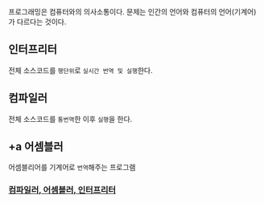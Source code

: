 프로그래밍은 컴퓨터와의 의사소통이다.
문제는 인간의 언어와 컴퓨터의 언어(기계어)가 다르다는 것이다.

## 인터프리터

전체 소스코드를 `행단위`로 `실시간 번역 및 실행`한다.

## 컴파일러

전체 소스코드를 `통번역`한 이후 `실행`을 한다.

## +a 어셈블러

어셈블리어를 기계어로 `번역`해주는 프로그램

### [컴파일러, 어셈블러, 인터프리터](https://saeatechnote.tistory.com/entry/%EC%BB%B4%ED%8C%8C%EC%9D%BC%EB%9F%AC-Compiler-%EC%96%B4%EC%85%88%EB%B8%94%EB%9F%AC-Assembler-%EC%9D%B8%ED%84%B0%ED%94%84%EB%A6%AC%ED%84%B0-Interpreter)
